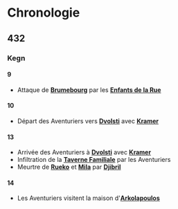 # Chronologie

## 432 

### Kegn

#### 9 
* Attaque de [**Brumebourg**](../WORLDBUILDING/VILLES/Brumebourg.md) par les [**Enfants de la Rue**](../WORLDBUILDING/VILLES/Dvolsti.md#les-enfants-de-la-rue)

#### 10 
* Départ des Aventuriers vers [**Dvolsti**](../WORLDBUILDING/VILLES/Dvolsti.md) avec [**Kramer**](../WORLDBUILDING/PERSONNAGES/BRUMEBOURG/Kramer_Grishka.md)

#### 13
* Arrivée des Aventuriers à [**Dvolsti**](../WORLDBUILDING/VILLES/Dvolsti.md) avec [**Kramer**](../WORLDBUILDING/PERSONNAGES/BRUMEBOURG/Kramer_Grishka.md)
* Infiltration de la [**Taverne Familiale**](../WORLDBUILDING/VILLES/Dvolsti.md#la-taverne-familiale) par les Aventuriers
* Meurtre de [**Rueko**](../WORLDBUILDING/PERSONNAGES/DVOLSTI/Rueko.md) et [**Mila**](../WORLDBUILDING/PERSONNAGES/DVOLSTI/Mila.md) par [**Djibril**](../WORLDBUILDING/PERSONNAGES/ENFANTS_DE_LA_RUE/Djibril_Niil.md)

#### 14 
* Les Aventuriers visitent la maison d'[**Arkolapoulos**](../WORLDBUILDING/PERSONNAGES/ENFANTS_DE_LA_RUE/Arkolapoulos_Prunos.md)